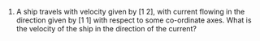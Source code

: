 1. A ship travels with velocity given by 
[1
 2], with current flowing in the direction given by 
[1
 1] with respect to some co-ordinate axes. What is the velocity of the ship in the direction of the current?

 